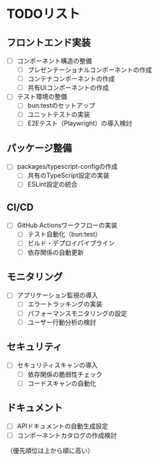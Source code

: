 # TODOリスト

## フロントエンド実装

- [ ] コンポーネント構造の整備
  - [ ] プレゼンテーショナルコンポーネントの作成
  - [ ] コンテナコンポーネントの作成
  - [ ] 共有UIコンポーネントの作成
- [ ] テスト環境の整備
  - [ ] bun:testのセットアップ
  - [ ] ユニットテストの実装
  - [ ] E2Eテスト（Playwright）の導入検討

## パッケージ整備

- [ ] packages/typescript-configの作成
  - [ ] 共有のTypeScript設定の実装
  - [ ] ESLint設定の統合

## CI/CD

- [ ] GitHub Actionsワークフローの実装
  - [ ] テスト自動化（bun:test）
  - [ ] ビルド・デプロイパイプライン
  - [ ] 依存関係の自動更新

## モニタリング

- [ ] アプリケーション監視の導入
  - [ ] エラートラッキングの実装
  - [ ] パフォーマンスモニタリングの設定
  - [ ] ユーザー行動分析の検討

## セキュリティ

- [ ] セキュリティスキャンの導入
  - [ ] 依存関係の脆弱性チェック
  - [ ] コードスキャンの自動化

## ドキュメント

- [ ] APIドキュメントの自動生成設定
- [ ] コンポーネントカタログの作成検討

（優先順位は上から順に高い）
